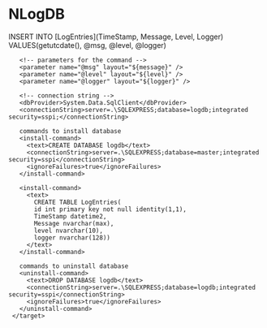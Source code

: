# NLogDB
<?xml version="1.0" encoding="utf-8" ?>
<nlog xmlns="http://www.nlog-project.org/schemas/NLog.xsd"
      xmlns:xsi="http://www.w3.org/2001/XMLSchema-instance"
      xsi:schemaLocation="http://www.nlog-project.org/schemas/NLog.xsd NLog.xsd"
      autoReload="true"
      throwExceptions="false"
      internalLogLevel="Error" internalLogFile="d:\tempFile\log.txt">
 <targets >

   <target xsi:type="AsyncWrapper"
        name="db"
        queueLimit="1"
        timeToSleepBetweenBatches="1"
        batchSize="3"
        overflowAction="Discard">
     <target xsi:type="Database" name="db">
       <!-- SQL command to be executed for each entry -->
       <commandText>INSERT INTO [LogEntries](TimeStamp, Message, Level, Logger) VALUES(getutcdate(), @msg, @level, @logger)</commandText>

       <!-- parameters for the command -->
       <parameter name="@msg" layout="${message}" />
       <parameter name="@level" layout="${level}" />
       <parameter name="@logger" layout="${logger}" />

       <!-- connection string -->
       <dbProvider>System.Data.SqlClient</dbProvider>
       <connectionString>server=.\SQLEXPRESS;database=logdb;integrated security=sspi;</connectionString>

       commands to install database
       <install-command>
         <text>CREATE DATABASE logdb</text>
         <connectionString>server=.\SQLEXPRESS;database=master;integrated security=sspi</connectionString>
         <ignoreFailures>true</ignoreFailures>
       </install-command>

       <install-command>
         <text>
           CREATE TABLE LogEntries(
           id int primary key not null identity(1,1),
           TimeStamp datetime2,
           Message nvarchar(max),
           level nvarchar(10),
           logger nvarchar(128))
         </text>
       </install-command>

       commands to uninstall database
       <uninstall-command>
         <text>DROP DATABASE logdb</text>
         <connectionString>server=.\SQLEXPRESS;database=logdb;integrated security=sspi</connectionString>
         <ignoreFailures>true</ignoreFailures>
       </uninstall-command>
     </target>
   </target>
  </targets>

  <rules>
    <logger name="*" level="Warn" writeTo="db" />
  </rules>

</nlog>
